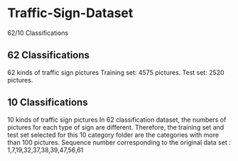 # Traffic-Sign-Dataset
62/10 Classifications
## 62 Classifications
62 kinds of traffic sign pictures
Training set: 4575 pictures.
Test set: 2520 pictures.
## 10 Classifications
10 kinds of traffic sign pictures
In 62 classification dataset, the numbers of pictures for each type of sign are different.
Therefore, the training set and test set selected for this 10 category folder are the categories with more than 100 pictures.
Sequence number corresponding to the original data set : 1,7,19,32,37,38,39,47,56,61
